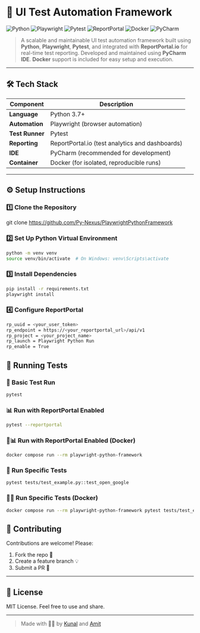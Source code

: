 # 🤖 UI Test Automation Framework

![Python](https://img.shields.io/badge/Python-3776AB?style=for-the-badge&logo=python&logoColor=white)
![Playwright](https://img.shields.io/badge/Playwright-2EAD33?style=for-the-badge&logo=playwright&logoColor=white)
![Pytest](https://img.shields.io/badge/Pytest-0A9EDC?style=for-the-badge&logo=pytest&logoColor=white)
![ReportPortal](https://img.shields.io/badge/ReportPortal.io-FF6F00?style=for-the-badge&logo=datadog&logoColor=white)
![Docker](https://img.shields.io/badge/Docker-2496ED?style=for-the-badge&logo=docker&logoColor=white)
![PyCharm](https://img.shields.io/badge/PyCharm-21D789?style=for-the-badge&logo=pycharm&logoColor=white)

> A scalable and maintainable UI test automation framework built using **Python**, **Playwright**, **Pytest**, and integrated with **ReportPortal.io** for real-time test reporting. Developed and maintained using **PyCharm IDE**. **Docker** support is included for easy setup and execution.
---

## 🛠️ Tech Stack

| Component        | Description                                     |
|------------------|-------------------------------------------------|
| **Language**     | Python 3.7+                                     |
| **Automation**   | Playwright (browser automation)                 |
| **Test Runner**  | Pytest                                          |
| **Reporting**    | ReportPortal.io (test analytics and dashboards) |
| **IDE**          | PyCharm (recommended for development)           |
| **Container**    | Docker (for isolated, reproducible runs)        |

---

## ⚙️ Setup Instructions

### 1️⃣ Clone the Repository
git clone https://github.com/Py-Nexus/PlaywrightPythonFramework

### 2️⃣ Set Up Python Virtual Environment
```bash
python -m venv venv
source venv/bin/activate  # On Windows: venv\Scripts\activate
```

### 3️⃣ Install Dependencies
```bash
pip install -r requirements.txt
playwright install
```

### 4️⃣ Configure ReportPortal
```bash
rp_uuid = <your_user_token>
rp_endpoint = https://<your_reportportal_url>/api/v1
rp_project = <your_project_name>
rp_launch = Playwright Python Run
rp_enable = True
```

## 🚀 Running Tests
### 🧪 Basic Test Run
```bash
pytest
```
### 📊 Run with ReportPortal Enabled
```bash
pytest --reportportal
```
### 🐳📊 Run with ReportPortal Enabled (Docker)
```bash
docker compose run --rm playwright-python-framework
```
### 🎯 Run Specific Tests
```bash
pytest tests/test_example.py::test_open_google
```
### 🐳🎯 Run Specific Tests (Docker)
```bash
docker compose run --rm playwright-python-framework pytest tests/test_example.py::test_open_google
```

## 🤝 Contributing

Contributions are welcome! Please:

1. Fork the repo 🍴
2. Create a feature branch 💡
3. Submit a PR 🚀

---

## 📄 License

MIT License. Feel free to use and share.

---

> Made with 🤖✅ by [Kunal](https://github.com/Py-Nexus) and [Amit](https://github.com/amit-automationQA)
